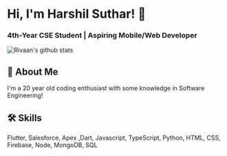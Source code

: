 # Hi, I'm Harshil Suthar! 👋

<h3 align="Left">4th-Year CSE Student | Aspiring Mobile/Web Developer</h3>

![Rivaan's github stats](https://github-readme-stats.vercel.app/api?username=Harshil427&show_icons=true&theme=react)
## 🚀 About Me
I'm a 20 year old coding enthusiast with some knowledge in Software Engineering!

## 🛠 Skills
Flutter, Salesforce, Apex ,Dart, Javascript, TypeScript, Python, HTML, CSS, Firebase, Node, MongoDB, SQL
